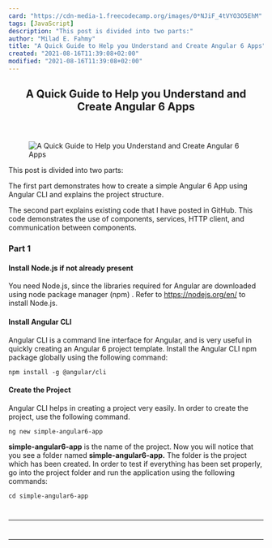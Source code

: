 ```yaml
---
card: "https://cdn-media-1.freecodecamp.org/images/0*NJiF_4tVYO3O5EhM"
tags: [JavaScript]
description: "This post is divided into two parts:"
author: "Milad E. Fahmy"
title: "A Quick Guide to Help you Understand and Create Angular 6 Apps"
created: "2021-08-16T11:39:08+02:00"
modified: "2021-08-16T11:39:08+02:00"
---
```

<div class="site-wrapper">
<main id="site-main" class="site-main outer">
<div class="inner">
<article class="post-full post tag-javascript tag-angular tag-front-end-development tag-programming tag-technology ">
<header class="post-full-header">
<h1 class="post-full-title">A Quick Guide to Help you Understand and Create Angular 6 Apps</h1>
</header>
<figure class="post-full-image">
<picture>
<source media="(max-width: 700px)" sizes="1px" srcset="data:image/gif;base64,R0lGODlhAQABAIAAAAAAAP///yH5BAEAAAAALAAAAAABAAEAAAIBRAA7 1w">
<source media="(min-width: 701px)" sizes="(max-width: 800px) 400px,
(max-width: 1170px) 700px,
1400px" srcset="https://cdn-media-1.freecodecamp.org/images/0*NJiF_4tVYO3O5EhM 300w,
https://cdn-media-1.freecodecamp.org/images/0*NJiF_4tVYO3O5EhM 600w,
https://cdn-media-1.freecodecamp.org/images/0*NJiF_4tVYO3O5EhM 1000w,
https://cdn-media-1.freecodecamp.org/images/0*NJiF_4tVYO3O5EhM 2000w">
<img onerror="this.style.display='none'" src="https://cdn-media-1.freecodecamp.org/images/0*NJiF_4tVYO3O5EhM" alt="A Quick Guide to Help you Understand and Create Angular 6 Apps">
</picture>
</figure>
<section class="post-full-content">
<div class="post-content">
<p>This post is divided into two parts:</p><p>The first part demonstrates how to create a simple Angular 6 App using Angular CLI and explains the project structure.</p><p>The second part explains existing code that I have posted in GitHub. This code demonstrates the use of components, services, HTTP client, and communication between components.</p><h3 id="part-1">Part 1</h3><h4 id="install-node-js-if-not-already-present">Install Node.js if not already present</h4><p>You need Node.js, since the libraries required for Angular are downloaded using node package manager (npm) . Refer to <a href="https://nodejs.org/en/" rel="noopener">https://nodejs.org/en/</a> to install Node.js.</p><h4 id="install-angular-cli">Install Angular CLI</h4><p>Angular CLI is a command line interface for Angular, and is very useful in quickly creating an Angular 6 project template. Install the Angular CLI npm package globally using the following command:</p><pre><code class="language-bash">npm install -g @angular/cli</code></pre><h4 id="create-the-project">Create the Project</h4><p>Angular CLI helps in creating a project very easily. In order to create the project, use the following command.</p><pre><code class="language-bash">ng new simple-angular6-app</code></pre><p><strong>simple-angular6-app</strong> is the name of the project. Now you will notice that you see a folder named <strong>simple-angular6-app.</strong> The folder is the project which has been created. In order to test if everything has been set properly, go into the project folder and run the application using the following commands:</p><pre><code class="language-bash">cd simple-angular6-app
</div>
<hr>
<hr>
</section>
</article>
</div>
</main>
</div>
<!-- Google Tag Manager (noscript) -->
<!-- End Google Tag Manager (noscript) -->
